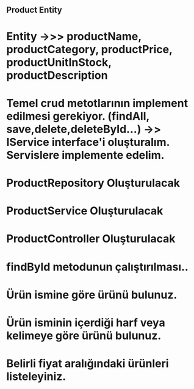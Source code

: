 ## Product Entity

# Entity ->>> productName, productCategory, productPrice, productUnitInStock, productDescription
# Temel crud metotlarının implement edilmesi gerekiyor. (findAll, save,delete,deleteById...) ->> IService interface'i oluşturalım. Servislere implemente edelim.

# ProductRepository Oluşturulacak
# ProductService Oluşturulacak
# ProductController Oluşturulacak

# findById metodunun çalıştırılması..



# Ürün ismine göre ürünü bulunuz.
# Ürün isminin içerdiği harf veya kelimeye göre ürünü bulunuz.
# Belirli fiyat aralığındaki ürünleri listeleyiniz.